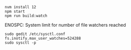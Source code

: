 ```
nvm install 12
npm start
npm run build:watch
```

ENOSPC: System limit for number of file watchers reached

```
sudo gedit /etc/sysctl.conf
fs.inotify.max_user_watches=524288
sudo sysctl -p
```